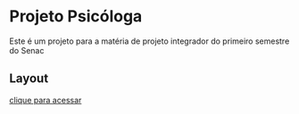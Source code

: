 # Projeto Psicóloga

Este é um projeto para a matéria de projeto integrador do primeiro semestre do Senac

## Layout

[clique para acessar](https://www.figma.com/design/ZK2IXINaeOhG4Gvo4sQLCV/Psic%C3%B3loga-Ester?node-id=0%3A1&t=gZBNfkzFmx564wUU-1)
